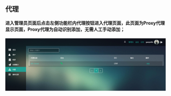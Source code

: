 ## 代理

#### 进入管理员页面后点击左侧功能栏内代理按钮进入代理页面，此页面为Proxy代理显示页面，Proxy代理为自动识别添加，无需人工手动添加；

![](/assets/代理.png)

